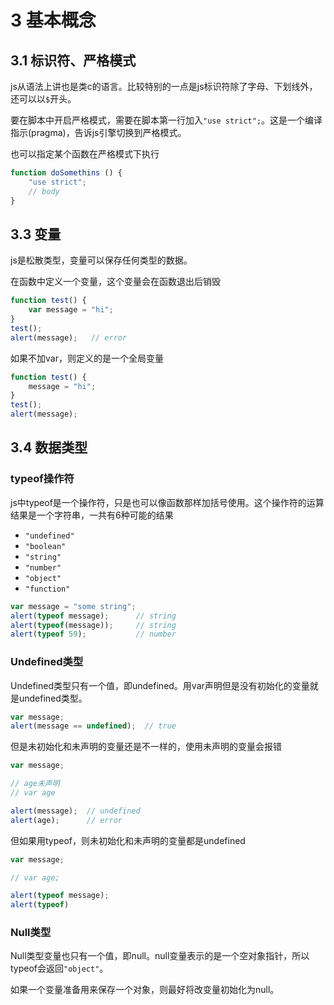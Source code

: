 # 3 基本概念

## 3.1 标识符、严格模式

js从语法上讲也是类c的语言。比较特别的一点是js标识符除了字母、下划线外，还可以以`$`开头。

要在脚本中开启严格模式，需要在脚本第一行加入`"use strict";`。这是一个编译指示(pragma)，告诉js引擎切换到严格模式。

也可以指定某个函数在严格模式下执行

```js
function doSomethins () {
    "use strict";
    // body
}
```

## 3.3 变量

js是松散类型，变量可以保存任何类型的数据。

在函数中定义一个变量，这个变量会在函数退出后销毁

```js
function test() {
    var message = "hi";
}
test();
alert(message);   // error
```

如果不加var，则定义的是一个全局变量

```js
function test() {
    message = "hi";
}
test();
alert(message);
```

## 3.4 数据类型

### typeof操作符

js中typeof是一个操作符，只是也可以像函数那样加括号使用。这个操作符的运算结果是一个字符串，一共有6种可能的结果

- `"undefined"`
- `"boolean"`
- `"string"`
- `"number"`
- `"object"`
- `"function"`

```js
var message = "some string";
alert(typeof message);      // string
alert(typeof(message));     // string
alert(typeof 59);           // number
```

### Undefined类型

Undefined类型只有一个值，即undefined。用var声明但是没有初始化的变量就是undefined类型。

```js
var message;
alert(message == undefined);  // true
```

但是未初始化和未声明的变量还是不一样的，使用未声明的变量会报错

```js
var message;

// age未声明
// var age

alert(message);  // undefined
alert(age);      // error
```

但如果用typeof，则未初始化和未声明的变量都是undefined

```js
var message;

// var age;

alert(typeof message);
alert(typeof)
```

### Null类型

Null类型变量也只有一个值，即null。null变量表示的是一个空对象指针，所以typeof会返回`"object"`。

如果一个变量准备用来保存一个对象，则最好将改变量初始化为null。
